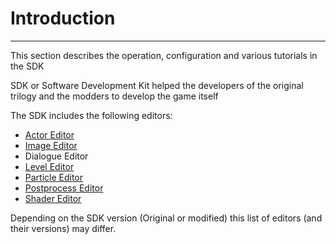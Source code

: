 # Introduction

___

This section describes the operation, configuration and various tutorials in the SDK

SDK or Software Development Kit helped the developers of the original trilogy and the modders to develop the game itself

The SDK includes the following editors:

- [Actor Editor](actor-editor.md)
- [Image Editor](image-editor.md)
- Dialogue Editor
- [Level Editor](level-editor.md)
- [Particle Editor](particle-editor.md)
- [Postprocess Editor](postprocess-editor.md)
- [Shader Editor](shader-editor/shader-editor.md)

Depending on the SDK version (Original or modified) this list of editors (and their versions) may differ.
